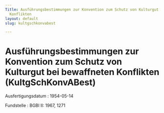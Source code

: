 ```yaml
---
Title: Ausführungsbestimmungen zur Konvention zum Schutz von Kulturgut bei bewaffneten
  Konflikten
layout: default
slug: kultgschkonvabest

---
```


# Ausführungsbestimmungen zur Konvention zum Schutz von Kulturgut bei bewaffneten Konflikten (KultgSchKonvABest)

Ausfertigungsdatum
:   1954-05-14

Fundstelle
:   BGBl II: 1967, 1271

